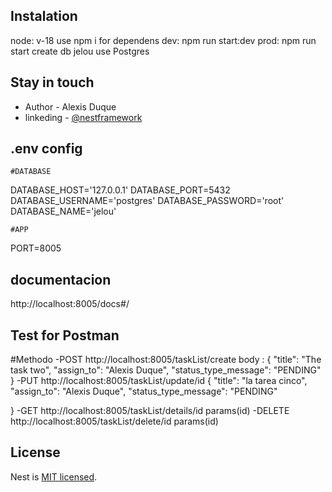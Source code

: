 

## Instalation
  node: v-18
  use npm i for dependens
  dev: npm run start:dev
  prod: npm run start
  create db jelou use Postgres
## Stay in touch

- Author - Alexis Duque
- linkeding - [@nestframework](https://twitter.com/nestframework)
## .env config
    #DATABASE
DATABASE_HOST='127.0.0.1'
DATABASE_PORT=5432
DATABASE_USERNAME='postgres'
DATABASE_PASSWORD='root'
DATABASE_NAME='jelou'

    #APP
PORT=8005

## documentacion

http://localhost:8005/docs#/

## Test for Postman
  #Methodo
  -POST http://localhost:8005/taskList/create
    body : {
    "title": "The task two",
    "assign_to": "Alexis Duque",
    "status_type_message": "PENDING" 
}
  -PUT http://localhost:8005/taskList/update/id
  {
    "title": "la tarea cinco",
    "assign_to": "Alexis Duque",
    "status_type_message": "PENDING"
    
}
  -GET http://localhost:8005/taskList/details/id
   params(id)
   -DELETE http://localhost:8005/taskList/delete/id
   params(id)


## License

Nest is [MIT licensed](LICENSE).
